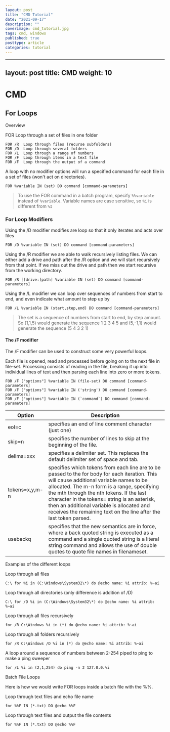 ```yaml
---
layout: post
title: "CMD Tutorial"
date: "2021-09-17"
description: ""
coverimage: cmd_tutorial.jpg
tags: cmd, windows
published: true
posttype: article
categories: tutorial
---
```

---
layout: post
title: CMD 
weight: 10
---
# CMD

## For Loops

Overview

FOR	Loop through a set of files in one folder
```
FOR /R	Loop through files (recurse subfolders)
FOR /D	Loop through several folders
FOR /L	Loop through a range of numbers
FOR /F	Loop through items in a text file
FOR /F	Loop through the output of a command
```

A loop with no modifier options will run a specified command for each file in a set of files (won't act on directories).
```
FOR %variable IN (set) DO command [command-parameters]
```

> To use the FOR command in a batch program, specify `%%variable` instead of `%variable`. Variable names are case sensitive, so `%i` is different from `%I`

### For Loop Modifiers

Using the /D modifier modifies are loop so that it only iterates and acts over files
```
FOR /D %variable IN (set) DO command [command-parameters]
```

Using the /R modifier we are able to walk recursively listing files. We can either add a drive and path after the /R option and we will start recursively from that point. If we miss out the drive and path then we start recursive from the working directory.
```
FOR /R [[drive:]path] %variable IN (set) DO command [command-parameters]
```

Using the /L modifier we can loop over sequences of numbers from start to end, and even indicate what amount to step up by
```
FOR /L %variable IN (start,step,end) DO command [command-parameters]
```
> The set is a sequence of numbers from start to end, by step amount. So (1,1,5) would generate the sequence 1 2 3 4 5 and (5,-1,1) would generate the sequence (5 4 3 2 1)

#### The /F modifier

The /F modifier can be used to construct some very powerful loops.

Each file is opened, read and processed before going on to the next file in file-set. Processing consists of reading in the file, breaking it up into individual lines of text and then parsing each line into zero or more tokens.
```
FOR /F ["options"] %variable IN (file-set) DO command [command-parameters]
FOR /F ["options"] %variable IN ('string') DO command [command-parameters]
FOR /F ["options"] %variable IN (`command`) DO command [command-parameters]
```

| Option | Description                                                         |
| ------ | ------------------------------------------------------------------- |
| eol=c  | specifies an end of line comment character (just one)               |
| skip=n | specifies the number of lines to skip at the beginning of the file. |
| delims=xxx  | 	specifies a delimiter set.  This replaces the default delimiter set of space and tab. |
| tokens=x,y,m-n |	specifies which tokens from each line are to be passed to the for body for each iteration. This will cause additional variable names to be allocated. The m-n form is a range, specifying the mth through the nth tokens. If the last character in the tokens= string is an asterisk, then an additional variable is allocated and receives the remaining text on the line after the last token parsed. |
| usebackq   |    	specifies that the new semantics are in force, where a back quoted string is executed as a command and a single quoted string is a literal string command and allows the use of double quotes to quote file names in filenameset. |

Examples of the different loops

Loop through all files
```
C:\ for %i in (C:\Windows\System32\*) do @echo name: %i attrib: %~ai
```
Loop through all directories (only difference is addition of /D)
```
C:\ for /D %i in (C:\Windows\System32\*) do @echo name: %i attrib: %~ai
```
Loop through all files recursively
```
for /R C:\Windows %i in (*) do @echo name: %i attrib: %~ai
```
Loop through all folders recursively
```
for /R C:\Windows /D %i in (*) do @echo name: %i attrib: %~ai
```
A loop around a sequence of numbers between 2-254 piped to ping to make a ping sweeper
```
for /L %i in (2,1,254) do ping -n 2 127.0.0.%i
```

Batch File Loops

Here is how we would write FOR loops inside a batch file with the %%.

Loop through text files and echo file name
```
for %%F IN (*.txt) DO @echo %%F
```

Loop through text files and output the file contents
```
for %%F IN (*.txt) DO @echo %%F
```